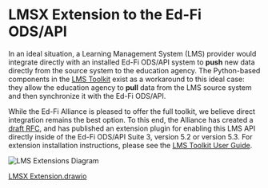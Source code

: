 # LMSX Extension to the Ed-Fi ODS/API

In an ideal situation, a Learning Management System (LMS) provider would integrate directly with an installed Ed-Fi ODS/API system to **push** new data directly from the source system to the education agency. The Python-based components in the [LMS Toolkit](./readme.md) exist as a workaround to this ideal case: they allow the education agency to **pull** data from the LMS source system and then synchronize it with the Ed-Fi ODS/API.

While the Ed-Fi Alliance is pleased to offer the full toolkit, we believe direct integration remains the best option. To this end, the Alliance has created a [draft RFC](https://edfi.atlassian.net/wiki/spaces/rc/pages/22774016/LEARNING+MANAGEMENT+SYSTEMS+API), and has published an extension plugin for enabling this LMS API directly inside of the Ed-Fi ODS/API Suite 3, version 5.2 or version 5.3. For extension installation instructions, please see the [LMS Toolkit User Guide](./lms-toolkit-user-guide/readme.md).

![LMS Extensions Diagram](https://edfidocs.blob.core.windows.net/$web/img/edfi-exchange/technology/ed-fi-lms-toolkit/LMSX%20Extension.png)

[LMSX Extension.drawio](https://edfi.atlassian.net/wiki/download/attachments/22500277/LMSX%20Extension?version=1&modificationDate=1673031243807&cacheVersion=1&api=v2)
